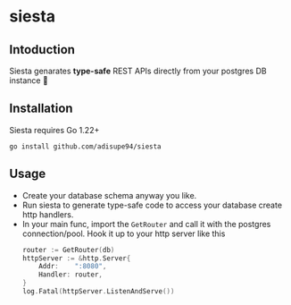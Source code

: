 # siesta
## Intoduction
Siesta genarates **type-safe** REST APIs directly from your postgres DB instance 🐘

## Installation
Siesta requires Go 1.22+

`go install github.com/adisupe94/siesta`

## Usage
- Create your database schema anyway you like.
- Run siesta to generate type-safe code to access your database create http handlers.
- In your main func, import the `GetRouter` and call it with the postgres connection/pool. Hook it up to your http server like this
    ```go
    router := GetRouter(db)
	httpServer := &http.Server{
		Addr:    ":8080",
		Handler: router,
	}
	log.Fatal(httpServer.ListenAndServe())
    ```

